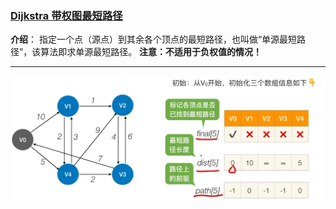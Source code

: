 

### [Dijkstra 带权图最短路径](#)

**介绍**： 指定一个点（源点）到其余各个顶点的最短路径，也叫做“单源最短路径”，该算法即求单源最短路径。 **注意：不适用于负权值的情况！**

----

<img src="./assets/image-20230626105511371.png" alt="image-20230626105511371"  width="1200px" />
